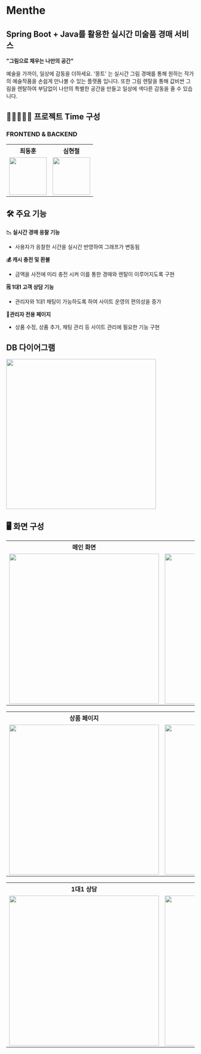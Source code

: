 # Menthe

## Spring Boot + Java를 활용한 실시간 미술품 경매 서비스

**"그림으로 채우는 나만의 공간"**

예술을 가까이, 일상에 감동을 더하세요.
'몽트' 는 실시간 그림 경매를 통해 원하는 작가의 예술작품을 손쉽게
만나볼 수 있는 플랫폼 입니다.
또한 그림 렌탈을 통해 값비싼 그림을 렌탈하여 부담없이 나만의 특별한
공간을 만들고 일상에 색다른 감동을 줄 수 있습니다.


## 👨‍💻👨🏻‍💻 프로젝트 Time 구성

### FRONTEND & BACKEND

<table>
  <tr>
    <th>최동훈</th>
    <th>심현철</th>
  </tr>
  <tr>
    <td><img src="https://github.com/user-attachments/assets/66037df4-f7e3-433e-92a5-17b40556ae2f" width="100"></td>
    <td><img src="https://github.com/user-attachments/assets/a70b3182-d9d1-47c8-a0fc-711353348915" width="100"></td>
  </tr>
</table>


## 🛠 주요 기능

**📉 실시간 경매 응찰 기능**
 - 사용자가 응찰한 시간을 실시간 반영하여 그래프가 변동됨
 
**💰 캐시 충전 및 환불**
 - 금액을 사전에 미리 충전 시켜 이를 통한 경매와 렌탈이 이루어지도록 구현
 
**🗒️ 1대1 고객 상담 기능**
 - 관리자와 1대1 채팅이 가능하도록 하여 사이트 운영의 편의성을 증가
   
**💼관리자 전용 페이지**
 - 상품 수정, 상품 추가, 채팅 관리 등 사이트 관리에 필요한 기능 구현

## DB 다이어그램
<img src="https://github.com/user-attachments/assets/afd4478c-5bed-4b22-847e-ac9092aa1118" width="400">

## 🖥️ 화면 구성

<table>
  <tr>
    <th>메인 화면</th>
    <th>로그인 </th>
  </tr>
  <tr>
    <td><img src="https://github.com/user-attachments/assets/1279557b-64e0-4984-b4ce-d51a253e7268" width="400"></td>
    <td><img src="https://github.com/user-attachments/assets/3b2548e7-7e78-40b4-b2a0-9610937eb866" width="400"></td>
  </tr>
</table>

<table>
  <tr>
    <th>상품 페이지</th>
    <th>응찰 현황</th>
  </tr>
  <tr>
    <td><img src="https://github.com/user-attachments/assets/77fb4f2e-e8ab-4f03-baa2-654a74b00787" width="400"></td>
    <td><img src="https://github.com/user-attachments/assets/34196532-d271-4f1c-8941-b301c87a090e" width="400"></td>
  </tr>
</table>

<table>
  <tr>
    <th>1대1 상담</th>
    <th>캐시 잔액조회</th>
  </tr>
  <tr>
    <td><img src="https://github.com/user-attachments/assets/df7e9092-8b81-4e09-b2db-07498d1244f3" width="400"></td>
    <td><img src="https://github.com/user-attachments/assets/561b8f7b-d1ae-4a32-847e-e01aa09dbaeb" width="400"></td>
  </tr>
</table>





